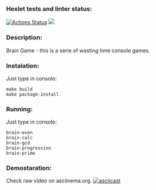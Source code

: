 ### Hexlet tests and linter status:
[![Actions Status](https://github.com/gorshkovga/python-project-lvl1/workflows/hexlet-check/badge.svg)](https://github.com/gorshkovga/python-project-lvl1/actions)
<a href="https://codeclimate.com/github/gorshkovga/python-project-lvl1/maintainability"><img src="https://api.codeclimate.com/v1/badges/04dd0f3cea288fddeda7/maintainability" /></a>

### Description:
Brain Game - this is a serie of wasting time console games.

### Instalation:
Just type in console:
```
make build
make package-install
```

### Running:
Just type in console:
```
brain-even
brain-calc
brain-gcd
brain-progression
brain-prime
```

### Demostaration:
Check raw video on asciinema.org.
[![asciicast](https://asciinema.org/a/dcKTMgvtWXd09A31i1oeU5cGN.png)](https://asciinema.org/a/dcKTMgvtWXd09A31i1oeU5cGN)
